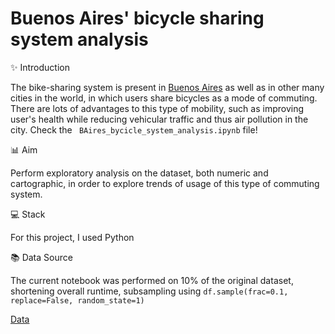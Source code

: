 # Buenos Aires' bicycle sharing system analysis

✨ Introduction

The bike-sharing system is present in [Buenos Aires](https://es.wikipedia.org/wiki/Buenos_Aires) as well as in other many cities in the world, in which users share bicycles as a mode of commuting. There are lots of advantages to this type of mobility, such as improving user's health while reducing vehicular traffic and thus air pollution in the city. Check the ` BAires_bycicle_system_analysis.ipynb` file!

📊 Aim

Perform exploratory analysis on the dataset, both numeric and cartographic, in order to explore trends of usage of this type of commuting system. 

💻 Stack

For this project, I used Python

📚 Data Source

The current notebook was performed on 10% of the original dataset, shortening overall runtime, subsampling using `df.sample(frac=0.1, replace=False, random_state=1)`

[Data](https://data.buenosaires.gob.ar/dataset/bicicletas-publicas) 
